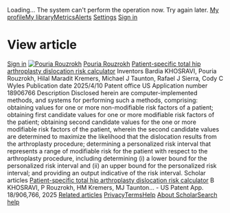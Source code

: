 Loading...
The system can't perform the operation now. Try again later.
[](javascript:void\(0\))
[](javascript:void\(0\))[](https://scholar.google.com/schhp?hl=en)
[My profile](https://scholar.google.com/citations?hl=en)[My library](https://scholar.google.com/scholar?scilib=1&hl=en)[Metrics](https://scholar.google.com/citations?view_op=metrics_intro&hl=en)[Alerts](https://scholar.google.com/scholar_alerts?view_op=list_alerts&hl=en)
[Settings](https://scholar.google.com/scholar_settings?hl=en)
[Sign in](https://accounts.google.com/Login?hl=en&continue=https://scholar.google.com/schhp%3Fhl%3Den)
[](https://scholar.google.com/citations?view_op=list_works&hl=en&hl=en&user=Ksv9I0sAAAAJ&sortby=pubdate)
# View article
[Sign in](https://accounts.google.com/Login?hl=en&continue=https://scholar.google.com/schhp%3Fhl%3Den)
[](javascript:void\(0\))
[![Pouria Rouzrokh](https://scholar.googleusercontent.com/citations?view_op=small_photo&user=Ksv9I0sAAAAJ&citpid=6)](https://scholar.google.com/citations?user=Ksv9I0sAAAAJ&hl=en)
[Pouria Rouzrokh](https://scholar.google.com/citations?user=Ksv9I0sAAAAJ&hl=en)
[Patient-specific total hip arthroplasty dislocation risk calculator](https://patents.google.com/patent/US20250114144A1/en)
Inventors
Bardia KHOSRAVI, Pouria Rouzrokh, Hilal Maradit Kremers, Michael J Taunton, Rafael J Sierra, Cody C Wyles
Publication date
2025/4/10
Patent office
US
Application number
18906766
Description
Disclosed herein are computer-implemented methods, and systems for performing such a methods, comprising: obtaining values for one or more non-modifiable risk factors of a patient; obtaining first candidate values for one or more modifiable risk factors of the patient; obtaining second candidate values for the one or more modifiable risk factors of the patient, wherein the second candidate values are determined to maximize the likelihood that the dislocation results from the arthroplasty procedure; determining a personalized risk interval that represents a range of modifiable risk for the patient with respect to the arthroplasty procedure, including determining (i) a lower bound for the personalized risk interval and (ii) an upper bound for the personalized risk interval; and providing an output indicative of the risk interval.
Scholar articles
[Patient-specific total hip arthroplasty dislocation risk calculator](https://scholar.google.com/scholar?oi=bibs&cluster=10758393791892033053&btnI=1&hl=en)
B KHOSRAVI, P Rouzrokh, HM Kremers, MJ Taunton… - US Patent App. 18/906,766, 2025
[Related articles](https://scholar.google.com/scholar?oi=bibs&hl=en&q=related:HQ5-Pyd-TZUJ:scholar.google.com/)
[Privacy](https://www.google.com/intl/en/policies/privacy/)[Terms](https://www.google.com/intl/en/policies/terms/)[Help](javascript:void\(0\))
[About Scholar](https://scholar.google.com/intl/en/scholar/about.html)[Search help](https://support.google.com/websearch?p=scholar_dsa&hl=en)
